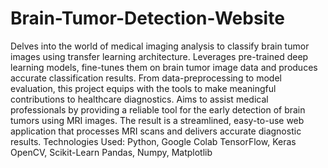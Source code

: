 # Brain-Tumor-Detection-Website
Delves into the world of medical imaging analysis to classify brain tumor images using transfer learning architecture. Leverages pre-trained deep learning models, fine-tunes them on brain tumor image data and produces accurate classification results. From data-preprocessing to model evaluation, this project equips with the tools to make meaningful contributions to healthcare diagnostics. 
Aims to assist medical professionals by providing a reliable tool for the early detection of brain tumors using MRI images. The result is a streamlined, easy-to-use web application that processes MRI scans and delivers accurate diagnostic results.
Technologies Used:
Python, Google Colab
TensorFlow, Keras
OpenCV, Scikit-Learn
Pandas, Numpy, Matplotlib
